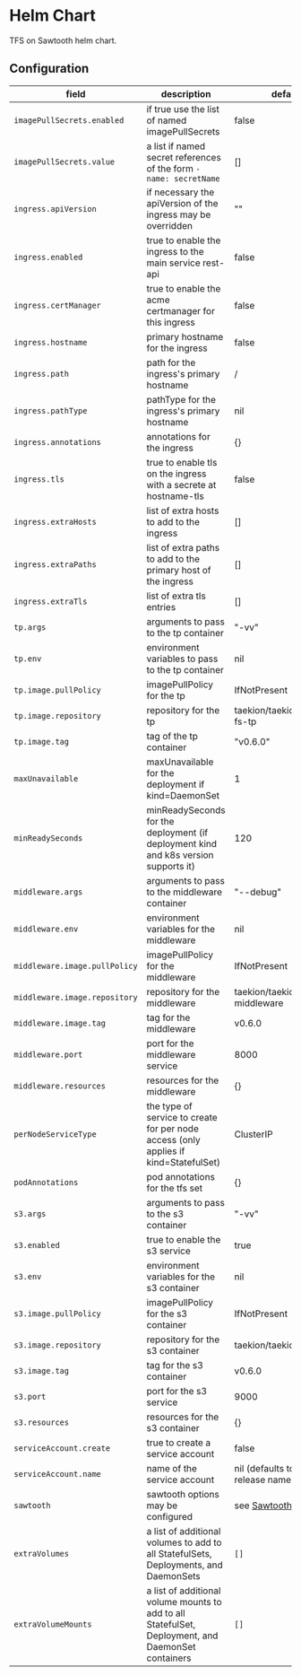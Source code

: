 # Helm Chart

TFS on Sawtooth helm chart.

## Configuration

| field | description | default |
|-|-|-|
| `imagePullSecrets.enabled` | if true use the list of named imagePullSecrets | false |
| `imagePullSecrets.value` | a list if named secret references of the form   ```- name: secretName```| [] |
| `ingress.apiVersion` | if necessary the apiVersion of the ingress may be overridden | "" |
| `ingress.enabled` | true to enable the ingress to the main service rest-api | false |
| `ingress.certManager` | true to enable the acme certmanager for this ingress | false |
| `ingress.hostname` | primary hostname for the ingress | false |
| `ingress.path` | path for the ingress's primary hostname | / |
| `ingress.pathType` | pathType for the ingress's primary hostname | nil |
| `ingress.annotations` | annotations for the ingress | {} |
| `ingress.tls` | true to enable tls on the ingress with a secrete at hostname-tls | false |
| `ingress.extraHosts` | list of extra hosts to add to the ingress | [] |
| `ingress.extraPaths` | list of extra paths to add to the primary host of the ingress | [] |
| `ingress.extraTls` | list of extra tls entries | [] |
| `tp.args` | arguments to pass to the tp container | "-vv" |
| `tp.env` | environment variables to pass to the tp container | nil |
| `tp.image.pullPolicy` | imagePullPolicy for the tp | IfNotPresent |
| `tp.image.repository` | repository for the tp | taekion/taekion/taekion-fs-tp |
| `tp.image.tag` | tag of the tp container | "v0.6.0" |
| `maxUnavailable` | maxUnavailable for the deployment if kind=DaemonSet | 1 |
| `minReadySeconds` | minReadySeconds for the deployment (if deployment kind and k8s version supports it) | 120 |
| `middleware.args` | arguments to pass to the middleware container | "--debug" |
| `middleware.env` | environment variables for the middleware | nil |
| `middleware.image.pullPolicy` | imagePullPolicy for the middleware | IfNotPresent |
| `middleware.image.repository` | repository for the middleware | taekion/taekion-fs-middleware |
| `middleware.image.tag` | tag for the middleware | v0.6.0 |
| `middleware.port` | port for the middleware service| 8000 |
| `middleware.resources` | resources for the middleware | {} |
| `perNodeServiceType` | the type of service to create for per node access (only applies if kind=StatefulSet)| ClusterIP |
| `podAnnotations` | pod annotations for the tfs set | {} |
| `s3.args` | arguments to pass to the s3 container | "-vv" |
| `s3.enabled` | true to enable the s3 service | true |
| `s3.env` | environment variables for the s3 container | nil |
| `s3.image.pullPolicy` | imagePullPolicy for the s3 container | IfNotPresent |
| `s3.image.repository` | repository for the s3 container | taekion/taekion-fs-s3 |
| `s3.image.tag` | tag for the s3 container | v0.6.0 |
| `s3.port` | port for the s3 service| 9000 |
| `s3.resources` | resources for the s3 container | {} |
| `serviceAccount.create` | true to create a service account | false |
| `serviceAccount.name` | name of the service account | nil (defaults to based on release name) |
| `sawtooth` | sawtooth options may be configured | see [Sawtooth](../sawtooth/README.md) |
| `extraVolumes` | a list of additional volumes to add to all StatefulSets, Deployments, and DaemonSets | `[]` |
| `extraVolumeMounts` | a list of additional volume mounts to add to all StatefulSet, Deployment, and DaemonSet containers | `[]` |
